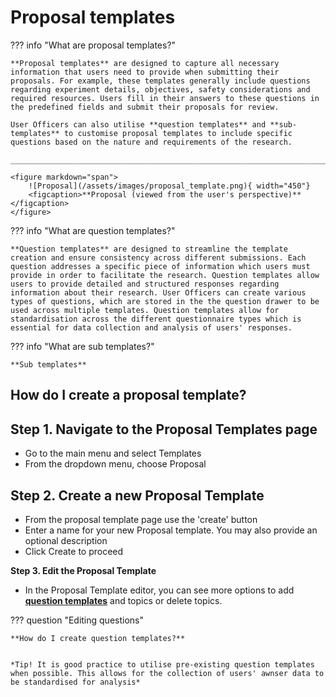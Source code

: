 # Proposal templates

??? info "What are proposal templates?" 

    **Proposal templates** are designed to capture all necessary information that users need to provide when submitting their proposals. For example, these templates generally include questions regarding experiment details, objectives, safety considerations and required resources. Users fill in their answers to these questions in the predefined fields and submit their proposals for review.

    User Officers can also utilise **question templates** and **sub-templates** to customise proposal templates to include specific questions based on the nature and requirements of the research.

    _____________________________________________________________________________________

    <figure markdown="span">  
        ![Proposal](/assets/images/proposal_template.png){ width="450"}
        <figcaption>**Proposal (viewed from the user's perspective)**</figcaption>
    </figure>


??? info "What are question templates?"

    **Question templates** are designed to streamline the template creation and ensure consistency across different submissions. Each question addresses a specific piece of information which users must provide in order to facilitate the research. Question templates allow users to provide detailed and structured responses regarding information about their research. User Officers can create various types of questions, which are stored in the the question drawer to be used across multiple templates. Question templates allow for standardisation across the different questionnaire types which is essential for data collection and analysis of users' responses.

??? info "What are sub templates?"

    **Sub templates** 


## **How do I create a proposal template?**


## **Step 1. Navigate to the Proposal Templates page**

* Go to the main menu and select Templates
* From the dropdown menu, choose Proposal

## **Step 2. Create a new Proposal Template**

* From the proposal template page use the 'create' button
* Enter a name for your new Proposal template. You may also provide an optional description
* Click Create to proceed

**Step 3. Edit the Proposal Template**

* In the Proposal Template editor, you can see more options to add [**question templates**](question_template.md) and topics or delete topics.

??? question "Editing questions"
    
    **How do I create question templates?**


    *Tip! It is good practice to utilise pre-existing question templates when possible. This allows for the collection of users' awnser data to be standardised for analysis*

